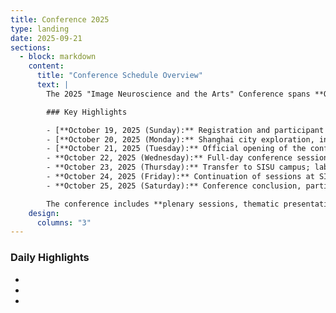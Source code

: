 ```yaml
---
title: Conference 2025
type: landing
date: 2025-09-21
sections:
  - block: markdown
    content:
      title: "Conference Schedule Overview"
      text: |
        The 2025 "Image Neuroscience and the Arts" Conference spans **October 19–25, 2025**. The conference aims to bring together leading scholars, artists, and industry leaders to discuss the intersection of **neuroscience, cognitive science, and the arts**, and to foster international collaboration.

        ### Key Highlights

        - [**October 19, 2025 (Sunday):** Registration and participant check-in.](/conference/day1/)
        - [**October 20, 2025 (Monday):** Shanghai city exploration, including North Bund regional development tour, visits to innovation and technology enterprises, and cultural visit with welcome dinner at Gemmei World Art Museum.](/conference/day2/)
        - [**October 21, 2025 (Tuesday):** Official opening of the conference, keynote presentations, and the inaugural ceremony of the Neurocognitive Image Lab (NIL) including strategic signing events.](/conference/day3/)
        - **October 22, 2025 (Wednesday):** Full-day conference sessions with thematic presentations covering aesthetics, neuroscience, cognitive psychology, and immersive arts.  
        - **October 23, 2025 (Thursday):** Transfer to SISU campus; lab tours, academic sessions, and talent exchange activities.  
        - **October 24, 2025 (Friday):** Continuation of sessions at SISU, site visits, interdisciplinary research discussions, and concluding summaries.  
        - **October 25, 2025 (Saturday):** Conference conclusion, participant departure, with optional visits to the G60 Science & Innovation Corridor.

        The conference includes **plenary sessions, thematic presentations, workshops, and cultural programs**, ensuring a comprehensive experience for both academic and industry participants.
    design:
      columns: "3"
---
```




### Daily Highlights

-   
-   
-   

